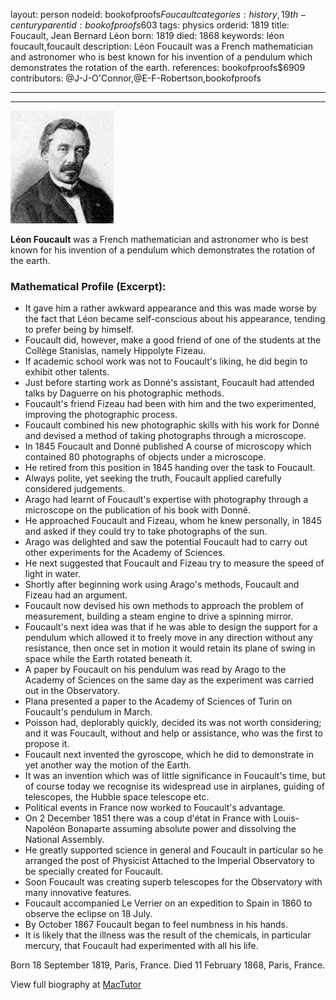 layout: person
nodeid: bookofproofs$Foucault
categories: history,19th-century
parentid: bookofproofs$603
tags: physics
orderid: 1819
title: Foucault, Jean Bernard Léon
born: 1819
died: 1868
keywords: léon foucault,foucault
description: Léon Foucault was a French mathematician and astronomer who is best known for his invention of a pendulum which demonstrates the rotation of the earth.
references: bookofproofs$6909
contributors: @J-J-O'Connor,@E-F-Robertson,bookofproofs

---



---

![Foucault.jpg](https://github.com/bookofproofs/bookofproofs.github.io/blob/main/_sources/_assets/images/portraits/Foucault.jpg?raw=true)

**Léon Foucault** was a French mathematician and astronomer who is best known for his invention of a pendulum which demonstrates the rotation of the earth.

### Mathematical Profile (Excerpt):
* It gave him a rather awkward appearance and this was made worse by the fact that Léon became self-conscious about his appearance, tending to prefer being by himself.
* Foucault did, however, make a good friend of one of the students at the Collège Stanislas, namely Hippolyte Fizeau.
* If academic school  work was not to Foucault's liking, he did begin to exhibit other talents.
* Just before starting work as Donné's assistant, Foucault had attended talks by Daguerre on his photographic methods.
* Foucault's friend Fizeau had been with him and the two experimented, improving the photographic process.
* Foucault combined his new photographic skills with his work for Donné and devised a method of taking photographs through a microscope.
* In 1845 Foucault and Donné published A course of microscopy  which contained 80 photographs of objects under a microscope.
* He retired from this position in 1845 handing over the task to Foucault.
* Always polite, yet seeking the truth, Foucault applied carefully considered judgements.
* Arago had learnt of Foucault's expertise with photography through a microscope on the publication of his book with Donné.
* He approached Foucault and Fizeau, whom he knew personally, in 1845 and asked if they could try to take photographs of the sun.
* Arago was delighted and saw the potential Foucault had to carry out other experiments for the Academy of Sciences.
* He next suggested that Foucault and Fizeau try to measure the speed of light in water.
* Shortly after beginning work using Arago's methods, Foucault and Fizeau had an argument.
* Foucault now devised his own methods to approach the problem of measurement, building a steam engine to drive a spinning mirror.
* Foucault's next idea was that if he was able to design the support for a pendulum which allowed it to freely move in any direction without any resistance, then once set in motion it would retain its plane of swing in space while the Earth rotated beneath it.
* A paper by Foucault on his pendulum was read by Arago to the Academy of Sciences on the same day as the experiment was carried out in the Observatory.
* Plana presented a paper to the Academy of Sciences of Turin on Foucault's pendulum in March.
* Poisson had, deplorably quickly, decided its was not worth considering; and it was Foucault, without and help or assistance, who was the first to propose it.
* Foucault next invented the gyroscope, which he did to demonstrate in yet another way the motion of the Earth.
* It was an invention which was of little significance in Foucault's time, but of course today we recognise its widespread use in airplanes, guiding of telescopes, the Hubble space telescope etc.
* Political events in France now worked to Foucault's advantage.
* On 2 December 1851 there was a coup d'état in France with Louis-Napoléon Bonaparte assuming absolute power and dissolving the National Assembly.
* He greatly supported science in general and Foucault in particular so he arranged the post of Physicist Attached to the Imperial Observatory to be specially created for Foucault.
* Soon Foucault was creating superb telescopes for the Observatory with many innovative features.
* Foucault accompanied Le Verrier on an expedition to Spain in 1860 to observe the eclipse on 18 July.
* By October 1867 Foucault began to feel numbness in his hands.
* It is likely that the illness was the result of the chemicals, in particular mercury, that Foucault had experimented with all his life.

Born 18 September 1819, Paris, France. Died 11 February 1868, Paris, France.

View full biography at [MacTutor](https://mathshistory.st-andrews.ac.uk/Biographies/Foucault/)
